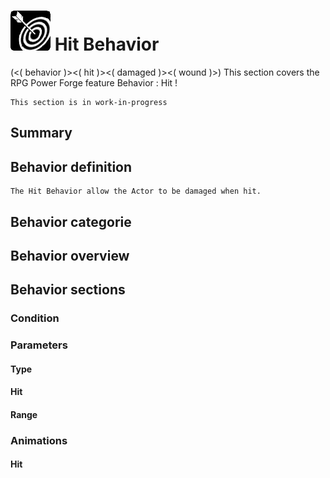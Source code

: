 # ![behavior_icon.png](../../../../../../../media/user_manual/game_mecanics/behaviors/icons/Hit.png) Hit Behavior
(<( behavior )><( hit )><( damaged )><( wound )>)
This section covers the RPG Power Forge feature Behavior : Hit !

```admonish warning title="Working, working ..."
This section is in work-in-progress
```

## Summary

## Behavior definition
```admonish summary title="Hit Behavior"
The Hit Behavior allow the Actor to be damaged when hit.
```

## Behavior categorie

## Behavior overview

## Behavior sections

### Condition

### Parameters

#### Type

#### Hit

#### Range

### Animations

#### Hit
